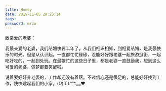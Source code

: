 ```yaml
---
title: Honey
date: 2019-11-05 20:20:14
tags:
password: mrzw
---
```

致亲爱的老婆：

我最亲爱的老婆，我们结婚快要半年了。从我们相识相知，到相爱结婚，是我最快乐的时光。但是从认识起，一直都忙忙碌碌，没能好好跟老婆一起旅游逛街，一起吃好吃的，一起到处玩。在最繁忙的这些日子里，都是老婆一直鼓励我，想到这么可爱的老婆，做梦都要笑醒啦。

说着要好好养老婆的，工作却还没有着落。不过信心还是很足的，总能好好找到工作，快快建起我们的小家。(*Ü*)ＩLᵒᵛᵉᵧₒᵤ♥

	
